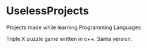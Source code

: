 # UselessProjects
Projects made while learning Programming Languages

Triple X puzzle game written in c++. Santa version.
